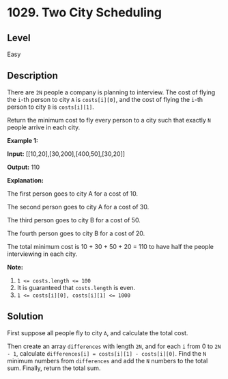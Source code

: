 # 1029. Two City Scheduling
## Level
Easy

## Description
There are `2N` people a company is planning to interview. The cost of flying the `i`-th person to city `A` is `costs[i][0]`, and the cost of flying the `i`-th person to city `B` is `costs[i][1]`.

Return the minimum cost to fly every person to a city such that exactly `N` people arrive in each city.

**Example 1:**

**Input:** [[10,20],[30,200],[400,50],[30,20]]

**Output:** 110

**Explanation:**

The first person goes to city A for a cost of 10.

The second person goes to city A for a cost of 30.

The third person goes to city B for a cost of 50.

The fourth person goes to city B for a cost of 20.

The total minimum cost is 10 + 30 + 50 + 20 = 110 to have half the people interviewing in each city.

**Note:**

1. `1 <= costs.length <= 100`
2. It is guaranteed that `costs.length` is even.
3. `1 <= costs[i][0], costs[i][1] <= 1000`

## Solution
First suppose all people fly to city `A`, and calculate the total cost.

Then create an array `differences` with length `2N`, and for each `i` from 0 to `2N - 1`, calculate `differences[i] = costs[i][1] - costs[i][0]`. Find the `N` minimum numbers from `differences` and add the `N` numbers to the total sum. Finally, return the total sum.
